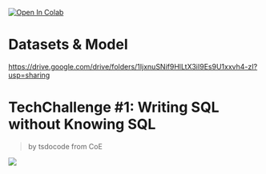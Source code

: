 [![Open In Colab](https://colab.research.google.com/assets/colab-badge.svg)](https://colab.research.google.com/drive/1QIOEfsB7DPcPRp9VX3fK2yg6atybkHvq#scrollTo=Bsy56wuXOPg1)

# Datasets & Model
https://drive.google.com/drive/folders/1IjxnuSNif9HlLtX3iI9Es9U1xxvh4-zI?usp=sharing

# TechChallenge #1: Writing SQL without Knowing SQL

> by tsdocode from CoE

![](./assets/flow.png)



